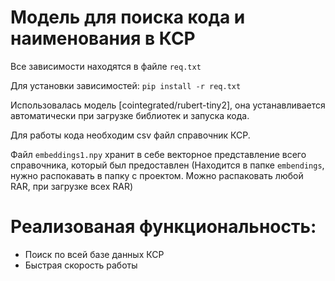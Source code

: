 # Модель для поиска кода и наименования в КСР

Все зависимости находятся в файле `req.txt`

Для установки зависимостей:
`pip install -r req.txt`

Использовалась модель  [cointegrated/rubert-tiny2], она устанавливается автоматически при загрузке библиотек и запуска кода.

Для работы кода необходим csv файл справочник КСР.

Файл `embeddings1.npy` хранит в себе векторное представление всего справочника, который был предоставлен (Находится в папке `embendings`, нужно распокавать в папку с проектом. Можно распаковать любой RAR, при загрузке всех RAR)
# Реализованая функциональность:
- Поиск по всей базе данных КСР
- Быстрая скорость работы
